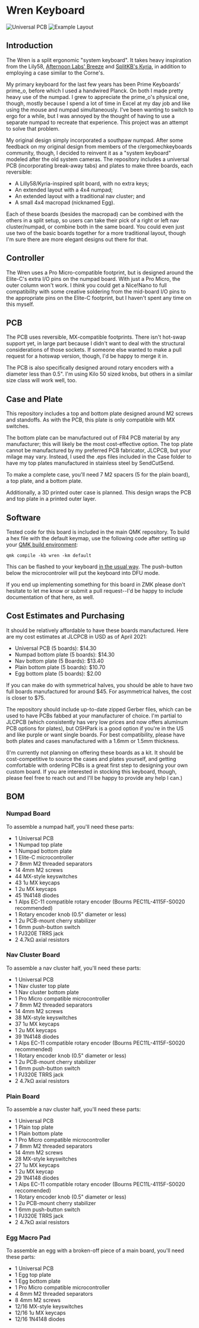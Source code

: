 # Wren Keyboard

![Universal PCB](/images/wren-universal.png)
![Example Layout](/images/author-layout.png)

## Introduction
The Wren is a split ergonomic "system keyboard". It takes heavy inspiration from the Lily58, [Afternoon Labs' Breeze](https://afternoonlabs.com/breeze/) and [SplitKB's Kyria](https://blog.splitkb.com/blog/introducing-the-kyria), in addition to employing a case similar to the Corne's.

My primary keyboard for the last few years has been Prime Keyboards' prime_o, before which I used a handwired Planck. On both I made pretty heavy use of the numpad. I grew to appreciate the prime\_o's physical one, though, mostly because I spend a lot of time in Excel at my day job and like using the mouse and numpad simultaneously. I've been wanting to switch to ergo for a while, but I was annoyed by the thought of having to use a separate numpad to recreate that experience. This project was an attempt to solve that problem.

My original design simply incorporated a southpaw numpad. After some feedback on my original design from members of the r/ergomechkeyboards community, though, I decided to reinvent it as a "system keyboard" modeled after the old system cameras. The repository includes a universal PCB (incorporating break-away tabs) and plates to make three boards, each reversible:
- A Lilly58/Kyria-inspired split board, with no extra keys;
- An extended layout with a 4x4 numpad;
- An extended layout with a traditional nav cluster; and
- A small 4x4 macropad (nicknamed Egg).

Each of these boards (besides the macropad) can be combined with the others in a split setup, so users can take their pick of a right or left nav cluster/numpad, or combine both in the same board. You could even just use two of the basic boards together for a more traditional layout, though I'm sure there are more elegant designs out there for that.

## Controller
The Wren uses a Pro Micro-compatible footprint, but is designed around the Elite-C's extra I/O pins on the numpad board. With just a Pro Micro, the outer column won't work. I _think_ you could get a Nice!Nano to full compatibility with some creative soldering from the mid-board I/O pins to the appropriate pins on the Elite-C footprint, but I haven't spent any time on this myself.

## PCB
The PCB uses reversible, MX-compatible footprints. There isn't hot-swap support yet, in large part because I didn't want to deal with the structural considerations of those sockets. If someone else wanted to make a pull request for a hotswap version, though, I'd be happy to merge it in.

The PCB is also specifically designed around rotary encoders with a diameter less than 0.5". I'm using Kilo 50 sized knobs, but others in a similar size class will work well, too.

## Case and Plate
This repository includes a top and bottom plate designed around M2 screws and standoffs. As with the PCB, this plate is only compatible with MX switches. 

The bottom plate can be manufactured out of FR4 PCB material by any manufacturer; this will likely be the most cost-effective option. The top plate cannot be manufactured by my preferred PCB fabricator, JLCPCB, but your milage may vary. Instead, I used the .eps files included in the Case folder to have my top plates manufactured in stainless steel by SendCutSend. 

To make a complete case, you'll need 7 M2 spacers (5 for the plain board), a top plate, and a bottom plate.

Additionally, a 3D printed outer case is planned. This design wraps the PCB and top plate in a printed outer layer. 

## Software
Tested code for this board is included in the main QMK repository. To build a hex file with the default keymap, use the following code after setting up your [QMK build environment](https://docs.qmk.fm/#/newbs_getting_started):

```
qmk compile -kb wren -km default
```

This can be flashed to your keyboard [in the usual way](https://docs.qmk.fm/#/newbs_flashing). The push-button below the microcontroler will put the keyboard into DFU mode. 

If you end up implementing something for this board in ZMK please don't hesitate to let me know or submit a pull request--I'd be happy to include documentation of that here, as well.

## Cost Estimates and Purchasing
It should be relatively affordable to have these boards manufactured. Here are my cost estimates at JLCPCB in USD as of April 2021:
- Universal PCB (5 boards): $14.30
- Numpad bottom plate (5 boards): $14.30
- Nav bottom plate (5 Boards): $13.40
- Plain bottom plate (5 boards): $10.70
- Egg bottom plate (5 boards): $2.00

If you can make do with symmetrical halves, you should be able to have two full boards manufactured for around $45. For asymmetrical halves, the cost is closer to $75.

The repository should include up-to-date zipped Gerber files, which can be used to have PCBs fabbed at your manufacturer of choice. I'm partial to JLCPCB (which consistently has very low prices and now offers aluminum PCB options for plates), but OSHPark is a good option if you're in the US and like purple or want single boards. For best compatibility, please have both plates and cases manufactured with a 1.6mm or 1.5mm thickness.

(I'm currently not planning on offering these boards as a kit. It should be cost-competitive to source the cases and plates yourself, and getting comfortable with ordering PCBs is a great first step to designing your own custom board. If you are interested in stocking this keyboard, though, please feel free to reach out and I'll be happy to provide any help I can.)

## BOM
### Numpad Board
To assemble a numpad half, you'll need these parts:
- 1 Universal PCB
- 1 Numpad top plate
- 1 Numpad bottom plate
- 1 Elite-C microcontroller
- 7 8mm M2 threaded separators
- 14 4mm M2 screws
- 44 MX-style keyswitches
- 43 1u MX keycaps
- 1 2u MX keycaps
- 45 1N4148 diodes
- 1 Alps EC-11 compatible rotary encoder (Bourns PEC11L-4115F-S0020 recommended)
- 1 Rotary encoder knob (0.5" diameter or less)
- 1 2u PCB-mount cherry stabilizer
- 1 6mm push-button switch
- 1 PJ320E TRRS jack
- 2 4.7kΩ axial resistors

### Nav Cluster Board
To assemble a nav cluster half, you'll need these parts:
- 1 Universal PCB
- 1 Nav cluster top plate
- 1 Nav cluster bottom plate
- 1 Pro Micro compatible microcontroller
- 7 8mm M2 threaded separators
- 14 4mm M2 screws
- 38 MX-style keyswitches
- 37 1u MX keycaps
- 1 2u MX keycaps
- 39 1N4148 diodes
- 1 Alps EC-11 compatible rotary encoder (Bourns PEC11L-4115F-S0020 recommended)
- 1 Rotary encoder knob (0.5" diameter or less)
- 1 2u PCB-mount cherry stabilizer
- 1 6mm push-button switch
- 1 PJ320E TRRS jack
- 2 4.7kΩ axial resistors

### Plain Board
To assemble a nav cluster half, you'll need these parts:
- 1 Universal PCB
- 1 Plain top plate
- 1 Plain bottom plate
- 1 Pro Micro compatible microcontroller
- 7 8mm M2 threaded separators
- 14 4mm M2 screws
- 28 MX-style keyswitches
- 27 1u MX keycaps
- 1 2u MX keycap
- 29 1N4148 diodes
- 1 Alps EC-11 compatible rotary encoder (Bourns PEC11L-4115F-S0020 reccomended)
- 1 Rotary encoder knob (0.5" diameter or less)
- 1 2u PCB-mount cherry stabilizer
- 1 6mm push-button switch
- 1 PJ320E TRRS jack
- 2 4.7kΩ axial resistors

### Egg Macro Pad
To assemble an egg with a broken-off piece of a main board, you'll need these parts:
- 1 Universal PCB
- 1 Egg top plate
- 1 Egg bottom plate
- 1 Pro Micro compatible microcontroller
- 4 8mm M2 threaded separators
- 8 4mm M2 screws
- 12/16 MX-style keyswitches
- 12/16 1u MX keycaps
- 12/16 1N4148 diodes